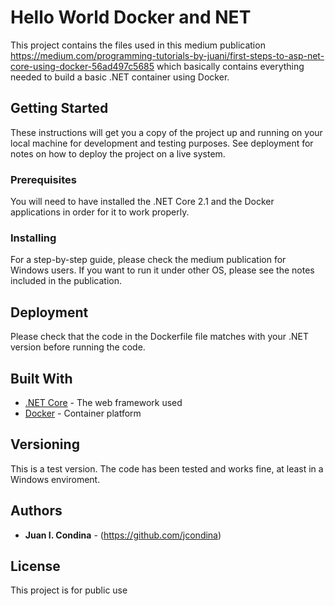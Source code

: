 # Hello World Docker and NET

This project contains the files used in this medium publication https://medium.com/programming-tutorials-by-juani/first-steps-to-asp-net-core-using-docker-56ad497c5685 which basically contains everything needed to build a basic .NET container using Docker.

## Getting Started

These instructions will get you a copy of the project up and running on your local machine for development and testing purposes. See deployment for notes on how to deploy the project on a live system.

### Prerequisites

You will need to have installed the .NET Core 2.1 and the Docker applications in order for it to work properly.

### Installing

For a step-by-step guide, please check the medium publication for Windows users. If you want to run it under other OS, please see the notes included in the publication.

## Deployment

Please check that the code in the Dockerfile file matches with your .NET version before running the code.

## Built With

* [.NET Core](https://dotnet.github.io/) - The web framework used
* [Docker](https://docker.com/get-docker/) - Container platform

## Versioning

This is a test version. The code has been tested and works fine, at least in a Windows enviroment.

## Authors

* **Juan I. Condina** - (https://github.com/jcondina)

## License

This project is for public use
